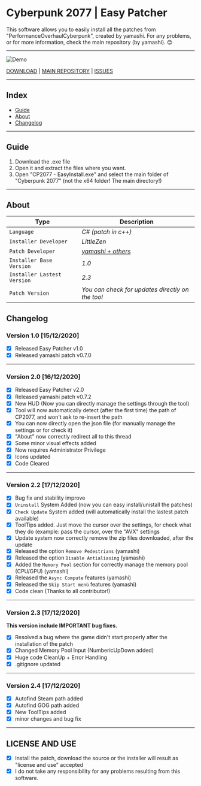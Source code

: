 # Cyberpunk 2077 | Easy Patcher

This software allows you to easily install all the patches from "PerformanceOverhaulCyberpunk", created by yamashi.
For any problems, or for more information, check the main repository (by yamashi). 😊

-----------
![Demo](https://i.imgur.com/vf3xKII.png)


[DOWNLOAD](https://bit.ly/384rLQZ) | [MAIN REPOSITORY](https://bit.ly/384rMEx) | [ISSUES](https://bit.ly/34cbtUX)

-----------

## Index
- [Guide](#guide)
- [About](#about)
- [Changelog](#changelog)


-----------
## Guide

1) Download the .exe file
2) Open it and extract the files where you want.
3) Open "CP2077 - EasyInstall.exe" and select the main folder of "Cyberpunk 2077" (not the x64 folder! The main directory!)

-----------

## About
Type | Description
--- | --- 
`Language` | *C# (patch in c++)*
`Installer Developer` | *LittleZen*
`Patch Developer` | *[yamashi + others](https://github.com/yamashi/PerformanceOverhaulCyberpunk)*
`Installer Base Version` | *1.0*
`Installer Lastest Version` | *2.3*
`Patch Version` | *You can check for updates directly on the tool*

## Changelog

### Version 1.0 [15/12/2020]

- [x] Released Easy Patcher v1.0
- [x] Released yamashi patch v0.7.0

-----------

### Version 2.0 [16/12/2020]
- [x] Released Easy Patcher v2.0
- [x] Released yamashi patch v0.7.2
- [x] New HUD (Now you can directly manage the settings through the tool)
- [x] Tool will now automatically detect (after the first time) the path of CP2077, and won't ask to re-insert the path
- [x] You can now directly open the json file (for manually manage the settings or for check it)
- [x] "About" now correctly redirect all to this thread
- [x] Some minor visual effects added
- [x] Now requires Administrator Privilege
- [x] Icons updated
- [x] Code Cleared 

-----------

### Version 2.2 [17/12/2020]
- [x] Bug fix and stability improve
- [x] `Uninstall` System Added (now you can easy install/unistall the patches)
- [x] `Check Update` System added (will automatically install the lastest patch available) 
- [x] ToolTips added. Just move the cursor over the settings, for check what they do (example: pass the cursor, over the "AVX" settings
- [x] Update system now correctly remove the zip files downloaded, after the update
- [x] Released the option `Remove Pedestrians` (yamashi)
- [x] Released the option `Disable Antialiasing` (yamashi)
- [x] Added the `Memory Pool` section for correctly manage the memory pool (CPU/GPU) (yamashi)
- [x] Released the `Async Compute` features (yamashi)
- [x] Released the `Skip Start menù` features (yamashi)
- [x] Code clean (Thanks to all contributor!)

-----------

### Version 2.3 [17/12/2020]
**This version include IMPORTANT bug fixes.**

- [x] Resolved a bug where the game didn't start properly after the installation of the patch
- [x] Changed Memory Pool Input (NumbericUpDown added) 
- [x] Huge code CleanUp + Error Handling 
- [x] .gitignore updated 

-----------

### Version 2.4 [17/12/2020]

- [x] Autofind Steam path added
- [x] Autofind GOG path added
- [x] New ToolTips added
- [x] minor changes and bug fix

-----------

## LICENSE AND USE

- [x] Install the patch, download the source or the installer will result as "license and use" accepted
- [x] I do not take any responsibility for any problems resulting from this software.
